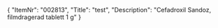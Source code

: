 {
  "ItemNr": "002813",
  "Title": "test",
  "Description": "Cefadroxil Sandoz, filmdragerad tablett 1 g"
}